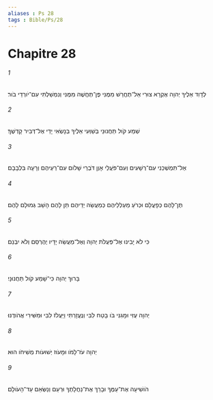 ```yaml
---
aliases : Ps 28
tags : Bible/Ps/28
---
```


# Chapitre 28

###### 1
לְדָוִד אֵלֶיךָ יְהוָה אֶקְרָא צוּרִי אַל־תֶּחֱרַשׁ מִמֶּנִּי פֶּן־תֶּחֱשֶׁה מִמֶּנִּי וְנִמְשַׁלְתִּי עִם־יֹורְדֵי בֹור׃
###### 2
שְׁמַע קֹול תַּחֲנוּנַי בְּשַׁוְּעִי אֵלֶיךָ בְּנָשְׂאִי יָדַי אֶל־דְּבִיר קָדְשֶׁךָ׃
###### 3
אַל־תִּמְשְׁכֵנִי עִם־רְשָׁעִים וְעִם־פֹּעֲלֵי אָוֶן דֹּבְרֵי שָׁלֹום עִם־רֵעֵיהֶם וְרָעָה בִּלְבָבָם׃
###### 4
תֶּן־לָהֶם כְּפָעֳלָם וּכְרֹעַ מַעַלְלֵיהֶם כְּמַעֲשֵׂה יְדֵיהֶם תֵּן לָהֶם הָשֵׁב גְּמוּלָם לָהֶם׃
###### 5
כִּי לֹא יָבִינוּ אֶל־פְּעֻלֹּת יְהוָה וְאֶל־מַעֲשֵׂה יָדָיו יֶהֶרְסֵם וְלֹא יִבְנֵם׃
###### 6
בָּרוּךְ יְהוָה כִּי־שָׁמַע קֹול תַּחֲנוּנָי׃
###### 7
יְהוָה עֻזִּי וּמָגִנִּי בֹּו בָטַח לִבִּי וְנֶעֱזָרְתִּי וַיַּעֲלֹז לִבִּי וּמִשִּׁירִי אֲהֹודֶנּוּ׃
###### 8
יְהוָה עֹז־לָמֹו וּמָעֹוז יְשׁוּעֹות מְשִׁיחֹו הוּא׃
###### 9
הֹושִׁיעָה אֶת־עַמֶּךָ וּבָרֵךְ אֶת־נַחֲלָתֶךָ וּרְעֵם וְנַשְּׂאֵם עַד־הָעֹולָם׃
